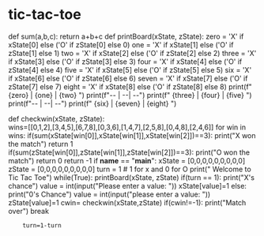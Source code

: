 # tic-tac-toe
def sum(a,b,c):
    return a+b+c
def printBoard(xState, zState):
    zero = 'X' if xState[0] else ('O' if zState[0] else 0)
    one = 'X' if xState[1] else ('O' if zState[1] else 1)
    two = 'X' if xState[2] else ('O' if zState[2] else 2)
    three = 'X' if xState[3] else ('O' if zState[3] else 3)
    four = 'X' if xState[4] else ('O' if zState[4] else 4)
    five = 'X' if xState[5] else ('O' if zState[5] else 5)
    six = 'X' if xState[6] else ('O' if zState[6] else 6)
    seven = 'X' if xState[7] else ('O' if zState[7] else 7)
    eight = 'X' if xState[8] else ('O' if zState[8] else 8)
    print(f" {zero} | {one} | {two} ")
    print(f"-- | --| --")
    print(f" {three} | {four} | {five} ")
    print(f"-- | --| --")
    print(f" {six} | {seven} | {eight} ")
 
def checkwin(xState, zState):  
    wins=[[0,1,2],[3,4,5],[6,7,8],[0,3,6],[1,4,7],[2,5,8],[0,4,8],[2,4,6]]
    for win in wins:
        if(sum(xState[win[0]],xState[win[1]],xState[win[2]])==3):
            print("X won the match")
            return 1
        if(sum(zState[win[0]],zState[win[1]],zState[win[2]])==3):
            print("O won the match")
            return 0
    return -1
if __name__ == "__main__":
    xState = [0,0,0,0,0,0,0,0,0]
    zState = [0,0,0,0,0,0,0,0,0]
    turn = 1 # 1 for x and 0 for O
    print(" Welcome to Tic Tac Toe")
    while(True):
        printBoard(xState, zState)
        if(turn == 1):
            print("X's chance")
            value = int(input("Please enter a value: "))
            xState[value]=1
        else:
            print("0's Chance")
            value = int(input("please enter a value: "))
            zState[value]=1
        cwin= checkwin(xState,zState)
        if(cwin!=-1):
            print("Match over")
            break
        
        turn=1-turn
       
        
